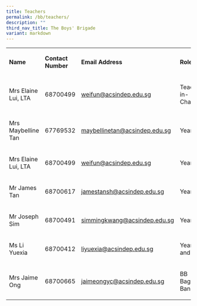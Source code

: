 ```yaml
---
title: Teachers
permalink: /bb/teachers/
description: ""
third_nav_title: The Boys' Brigade
variant: markdown
---
```

<table cellpadding="0" cellspacing="0" width="100%" border="0">
<tbody>
<tr>
<td>
<p><strong>Name</strong></p>
</td>
<td>
<p><strong>Contact Number</strong></p>
</td>
<td>
<p><strong>Email Address</strong></p>
</td>
<td>
<p><strong>Role(s)</strong></p>
</td>
</tr>
<tr>
<td>
<p>Mrs Elaine Lui, LTA</p>
</td>
<td>
<p>68700499</p>
</td>
<td>
<p><a href="mailto:weifun@acsindep.edu.sg">weifun@acsindep.edu.sg</a></p>
</td>
<td>
<p>Teacher-in-Charge</p>
</td>
</tr>
<tr>
<td>
<p>Mrs Maybelline Tan</p>
</td>
<td>
<p>67769532</p>
</td>
<td>
<p><a href="mailto:maybellinetan@acsindep.edu.sg">maybellinetan@acsindep.edu.sg</a></p>
</td>
<td>
<p>Year 1</p>
</td>
</tr>
<tr>
<td>
<p>Mrs Elaine Lui, LTA</p>
</td>
<td>
<p>68700499</p>
</td>
<td>
<p><a href="mailto:weifun@acsindep.edu.sg">weifun@acsindep.edu.sg</a></p>
</td>
<td>
<p>Year&nbsp;2</p>
</td>
</tr>
<tr>
<td>
<p>Mr James Tan</p>
</td>
<td>
<p>68700617</p>
</td>
<td>
<p><a href="mailto:jamestansh@acsindep.edu.sg">jamestansh@acsindep.edu.sg</a></p>
</td>
<td>
<p>Year 3</p>
</td>
</tr>
<tr>
<td>
<p>Mr Joseph Sim</p>
</td>
<td>
<p>68700491</p>
</td>
<td>
<p><a href="mailto:simmingkwang@acsindep.edu.sg">simmingkwang@acsindep.edu.sg</a></p>
</td>
<td>
<p>Year 4</p>
</td>
</tr>
<tr>
<td>
<p>Ms Li Yuexia</p>
</td>
<td>
<p>68700412</p>
</td>
<td>
<p><a href="mailto:liyuexia@acsindep.edu.sg">liyuexia@acsindep.edu.sg</a></p>
</td>
<td>
<p>Years 5 and 6</p>
</td>
</tr>
<tr>
<td>
<p>Mrs Jaime Ong</p>
</td>
<td>
<p>68700665</p>
</td>
<td>
<p><a href="mailto:jaimeongyc@acsindep.edu.sg">jaimeongyc@acsindep.edu.sg</a></p>
</td>
<td>
<p>BB Bagpipe Band</p>
</td>
</tr>
</tbody>
</table>